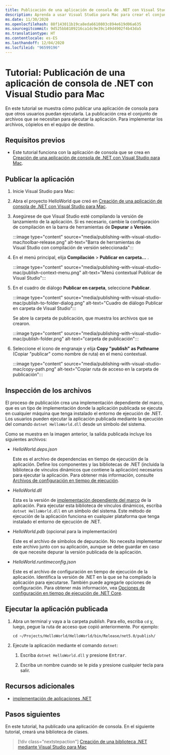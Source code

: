 ```yaml
---
title: Publicación de una aplicación de consola de .NET con Visual Studio para Mac
description: Aprenda a usar Visual Studio para Mac para crear el conjunto de archivos necesarios para ejecutar una aplicación de .NET.
ms.date: 11/30/2020
ms.openlocfilehash: 88f143011b19ca8eda6610803c894e619d06a635
ms.sourcegitcommit: 9d525bb8109216ca1dc9e39c149d4902f4b43da5
ms.translationtype: HT
ms.contentlocale: es-ES
ms.lasthandoff: 12/04/2020
ms.locfileid: "96599196"
---
```

# <a name="tutorial-publish-a-net-console-application-using-visual-studio-for-mac"></a>Tutorial: Publicación de una aplicación de consola de .NET con Visual Studio para Mac

En este tutorial se muestra cómo publicar una aplicación de consola para que otros usuarios puedan ejecutarla. La publicación crea el conjunto de archivos que se necesitan para ejecutar la aplicación. Para implementar los archivos, cópielos en el equipo de destino.

## <a name="prerequisites"></a>Requisitos previos

- Este tutorial funciona con la aplicación de consola que se crea en [Creación de una aplicación de consola de .NET con Visual Studio para Mac](with-visual-studio-mac.md).

## <a name="publish-the-app"></a>Publicar la aplicación

1. Inicie Visual Studio para Mac:

1. Abra el proyecto HelloWorld que creó en [Creación de una aplicación de consola de .NET con Visual Studio para Mac](with-visual-studio-mac.md).

1. Asegúrese de que Visual Studio esté compilando la versión de lanzamiento de la aplicación. Si es necesario, cambie la configuración de compilación en la barra de herramientas de **Depurar** a **Versión**.

   :::image type="content" source="media/publishing-with-visual-studio-mac/toolbar-release.png" alt-text="Barra de herramientas de Visual Studio con compilación de versión seleccionada":::

1. En el menú principal, elija **Compilación** > **Publicar en carpeta...** .

   :::image type="content" source="media/publishing-with-visual-studio-mac/publish-context-menu.png" alt-text="Menú contextual Publicar de Visual Studio":::

1. En el cuadro de diálogo **Publicar en carpeta**, seleccione **Publicar**.

   :::image type="content" source="media/publishing-with-visual-studio-mac/publish-to-folder-dialog.png" alt-text="Cuadro de diálogo Publicar en carpeta de Visual Studio":::

   Se abre la carpeta de publicación, que muestra los archivos que se crearon.

   :::image type="content" source="media/publishing-with-visual-studio-mac/publish-folder.png" alt-text="carpeta de publicación":::

1. Seleccione el icono de engranaje y elija **Copy "publish" as Pathname** (Copiar "publicar" como nombre de ruta) en el menú contextual.

   :::image type="content" source="media/publishing-with-visual-studio-mac/copy-path.png" alt-text="Copiar ruta de acceso en la carpeta de publicación":::

## <a name="inspect-the-files"></a>Inspección de los archivos

El proceso de publicación crea una implementación dependiente del marco, que es un tipo de implementación donde la aplicación publicada se ejecuta en cualquier máquina que tenga instalado el entorno de ejecución de .NET. Los usuarios pueden ejecutar la aplicación publicada mediante la ejecución del comando `dotnet HelloWorld.dll` desde un símbolo del sistema.

Como se muestra en la imagen anterior, la salida publicada incluye los siguientes archivos:

* *HelloWorld.deps.json*

  Este es el archivo de dependencias en tiempo de ejecución de la aplicación. Define los componentes y las bibliotecas de .NET (incluida la biblioteca de vínculos dinámicos que contiene la aplicación) necesarios para ejecutar la aplicación. Para obtener más información, consulte [Archivos de configuración en tiempo de ejecución](https://github.com/dotnet/cli/blob/85ca206d84633d658d7363894c4ea9d59e515c1a/Documentation/specs/runtime-configuration-file.md).

* *HelloWorld.dll*

   Esta es la versión de [implementación dependiente del marco](../deploying/deploy-with-cli.md#framework-dependent-deployment) de la aplicación. Para ejecutar esta biblioteca de vínculos dinámicos, escriba `dotnet HelloWorld.dll` en un símbolo del sistema. Este método de ejecución de la aplicación funciona en cualquier plataforma que tenga instalado el entorno de ejecución de .NET.

* *HelloWorld.pdb* (opcional para la implementación)

   Este es el archivo de símbolos de depuración. No necesita implementar este archivo junto con su aplicación, aunque se debe guardar en caso de que necesite depurar la versión publicada de la aplicación.

* *HelloWorld.runtimeconfig.json*

   Este es el archivo de configuración en tiempo de ejecución de la aplicación. Identifica la versión de .NET en la que se ha compilado la aplicación para ejecutarse. También puede agregarle opciones de configuración. Para obtener más información, vea [Opciones de configuración en tiempo de ejecución de .NET Core](../run-time-config/index.md#runtimeconfigjson).

## <a name="run-the-published-app"></a>Ejecutar la aplicación publicada

1. Abra un terminal y vaya a la carpeta *publish*. Para ello, escriba `cd` y, luego, pegue la ruta de acceso que copió anteriormente. Por ejemplo:

   ```console
   cd ~/Projects/HelloWorld/HelloWorld/bin/Release/net5.0/publish/
   ```

1. Ejecute la aplicación mediante el comando `dotnet`:

   1. Escriba `dotnet HelloWorld.dll` y presione <kbd>Entrar</kbd>.

   1. Escriba un nombre cuando se le pida y presione cualquier tecla para salir.

## <a name="additional-resources"></a>Recursos adicionales

- [implementación de aplicaciones .NET](../deploying/index.md)

## <a name="next-steps"></a>Pasos siguientes

En este tutorial, ha publicado una aplicación de consola. En el siguiente tutorial, creará una biblioteca de clases.

> [!div class="nextstepaction"]
> [Creación de una biblioteca .NET mediante Visual Studio para Mac](library-with-visual-studio-mac.md)
